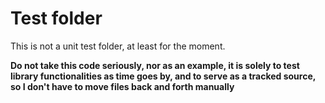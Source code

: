 # Test folder

This is not a unit test folder, at least for the moment.

**Do not take this code seriously, nor as an example, it is solely to test library functionalities as time goes by, and to serve as a tracked source, so I don't have to move files back and forth manually**